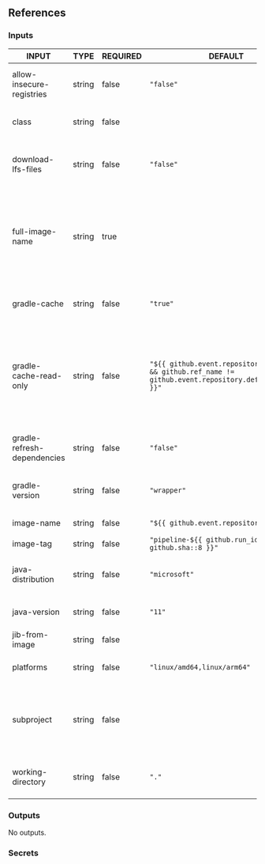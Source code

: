 ## References

### Inputs

<!-- AUTO-DOC-INPUT:START - Do not remove or modify this section -->

| INPUT                       | TYPE   | REQUIRED | DEFAULT                                                                                                 | DESCRIPTION                                                                                                                                                             |
| --------------------------- | ------ | -------- | ------------------------------------------------------------------------------------------------------- | ----------------------------------------------------------------------------------------------------------------------------------------------------------------------- |
| allow-insecure-registries   | string | false    | `"false"`                                                                                               | Whether to allow insecure registries or not. (Default is false)                                                                                                         |
| class                       | string | false    |                                                                                                         | The entrypoint class to be used for the image                                                                                                                           |
| download-lfs-files          | string | false    | `"false"`                                                                                               | Whether the Git checkout action should resolve LFS files or not. (Default is false)                                                                                     |
| full-image-name             | string | true     |                                                                                                         | Full name of image (registry/image:tag) If an image name is provided without a tag, 'latest' will be used. Be careful with registries that dont allow overwriting tags. |
| gradle-cache                | string | false    | `"true"`                                                                                                | Whether Gradle caching is enabled or not. (Default is true)                                                                                                             |
| gradle-cache-read-only      | string | false    | `"${{ github.event.repository != null && github.ref_name != github.event.repository.default_branch }}"` | Whether Gradle caching should be read-only. By default this value is 'false' for workflows on the GitHub default branch and 'true' for workflows on other branches.     |
| gradle-refresh-dependencies | string | false    | `"false"`                                                                                               | Whether Gradle should refresh dependencies. (Default is false)                                                                                                          |
| gradle-version              | string | false    | `"wrapper"`                                                                                             | Gradle version to be installed. (Default is wrapper)                                                                                                                    |
| image-name                  | string | false    | `"${{ github.event.repository.name }}"`                                                                 | Name of Docker image.                                                                                                                                                   |
| image-tag                   | string | false    | `"pipeline-${{ github.run_id }}-git-${{ github.sha::8 }}"`                                              | Tag of Jib Image                                                                                                                                                        |
| java-distribution           | string | false    | `"microsoft"`                                                                                           | Java distribution to be installed. (Default is microsoft)                                                                                                               |
| java-version                | string | false    | `"11"`                                                                                                  | Java version to be installed. (Default is 11)                                                                                                                           |
| jib-from-image              | string | false    |                                                                                                         | The Jib base image to use                                                                                                                                               |
| platforms                   | string | false    | `"linux/amd64,linux/arm64"`                                                                             | Architectures for the created image (comma separated)                                                                                                                   |
| subproject                  | string | false    |                                                                                                         | The Gradle subproject for which the image should be built (If not specified, an image for the root project will be built)                                               |
| working-directory           | string | false    | `"."`                                                                                                   | Working directory of your Gradle artifacts. (Default is .)                                                                                                              |

<!-- AUTO-DOC-INPUT:END -->

### Outputs

<!-- AUTO-DOC-OUTPUT:START - Do not remove or modify this section -->

No outputs.

<!-- AUTO-DOC-OUTPUT:END -->

### Secrets
